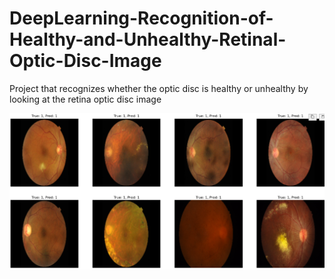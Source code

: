 # DeepLearning-Recognition-of-Healthy-and-Unhealthy-Retinal-Optic-Disc-Image
Project that recognizes whether the optic disc is healthy or unhealthy by looking at the retina optic disc image

![Fotoğrafın açıklaması](images/fotoğraf.jpg)

